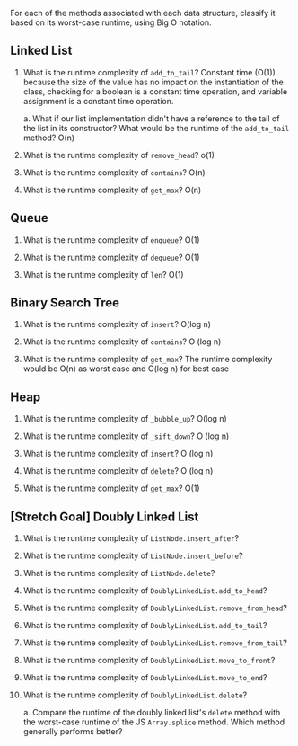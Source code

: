 For each of the methods associated with each data structure, classify it based on its worst-case runtime, using Big O notation.

## Linked List

1.  What is the runtime complexity of `add_to_tail`?
    Constant time (O(1)) because the size of the value has no impact on the instantiation of the class, checking for a boolean is a constant time operation, and variable assignment is a constant time operation.

    a. What if our list implementation didn't have a reference to the tail of the list in its constructor? What would be the runtime of the `add_to_tail` method? O(n)

2.  What is the runtime complexity of `remove_head`? o(1)

3.  What is the runtime complexity of `contains`? O(n)

4.  What is the runtime complexity of `get_max`? O(n)

## Queue

1.  What is the runtime complexity of `enqueue`? O(1)

2.  What is the runtime complexity of `dequeue`? O(1)

3.  What is the runtime complexity of `len`? O(1)

## Binary Search Tree

1.  What is the runtime complexity of `insert`? O(log n)

2.  What is the runtime complexity of `contains`? O (log n)

3.  What is the runtime complexity of `get_max`?
    The runtime complexity would be O(n) as worst case and O(log n) for best case

## Heap

1.  What is the runtime complexity of `_bubble_up`? O(log n)

2.  What is the runtime complexity of `_sift_down`? O (log n)

3.  What is the runtime complexity of `insert`? O (log n)

4.  What is the runtime complexity of `delete`? O (log n)

5.  What is the runtime complexity of `get_max`? O(1)

## [Stretch Goal] Doubly Linked List

1.  What is the runtime complexity of `ListNode.insert_after`?

2.  What is the runtime complexity of `ListNode.insert_before`?

3.  What is the runtime complexity of `ListNode.delete`?

4.  What is the runtime complexity of `DoublyLinkedList.add_to_head`?

5.  What is the runtime complexity of `DoublyLinkedList.remove_from_head`?

6.  What is the runtime complexity of `DoublyLinkedList.add_to_tail`?

7.  What is the runtime complexity of `DoublyLinkedList.remove_from_tail`?

8.  What is the runtime complexity of `DoublyLinkedList.move_to_front`?

9.  What is the runtime complexity of `DoublyLinkedList.move_to_end`?

10. What is the runtime complexity of `DoublyLinkedList.delete`?

    a. Compare the runtime of the doubly linked list's `delete` method with the worst-case runtime of the JS `Array.splice` method. Which method generally performs better?
